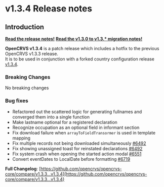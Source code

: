 # v1.3.4 Release notes

## Introduction

[**Read the release notes!**](https://documentation.opencrvs.org/general/releases/v1.3.2-release-notes) [**Read the v1.3.0 to v1.3.\* migration notes!**](https://documentation.opencrvs.org/general/releases/v1.3.-to-v1.3.-migration-notes)

**OpenCRVS v1.3.4** is a patch release which includes a hotfix to the previous OpenCRVS v1.3.3 release.\
It is to be used in conjunction with a forked country configuration release [v1.3.4](https://github.com/opencrvs/opencrvs-countryconfig/releases/tag/v1.3.4).

### Breaking Changes

No breaking changes

### Bug fixes

* Refactored out the scattered logic for generating fullnames and converged them into a single function
* Make lastname optional for a registered declaration
* Recognize occupation as an optional field in informant section
* Fix download failure when `arrayToFieldTransormer` is used in template mapping
* Fix multiple records not being downloaded simultaneously [#6492](https://github.com/opencrvs/opencrvs-core/issues/6492#issuecomment-1961098936)
* Fix showing unassigned toast for reinstated declarations [#6492](https://github.com/opencrvs/opencrvs-core/issues/6492#issuecomment-1961098936)
* Fix system crash when opening the started action modal [#6551](https://github.com/opencrvs/opencrvs-core/issues/6551)
* Convert eventDates to LocalDate before formatting [#6719](https://github.com/opencrvs/opencrvs-core/issues/6719)

**Full Changelog**: [https://github.com/opencrvs/opencrvs-core/compare/v1.3.3...v1.3.4](https://github.com/opencrvs/opencrvs-core/compare/v1.3.3...v1.3.4)
